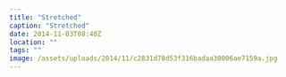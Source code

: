 ```yaml
---
title: "Stretched"
caption: "Stretched"
date: 2014-11-03T08:40Z
location: ""
tags: ""
image: /assets/uploads/2014/11/c2831d78d53f316badaa30006ae7159a.jpg
---
```

